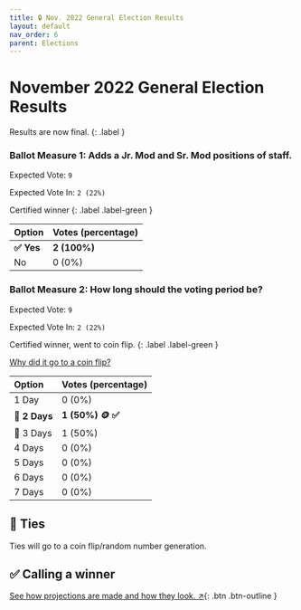 ```yaml
---
title: 🔒 Nov. 2022 General Election Results
layout: default
nav_order: 6
parent: Elections
---
```


# November 2022 General Election Results
Results are now final.
{: .label }

### **Ballot Measure 1:** Adds a Jr. Mod and Sr. Mod positions of staff. 

Expected Vote: `9`

Expected Vote In: `2 (22%)` 

Certified winner
{: .label .label-green }

| Option     | Votes (percentage) |
| :---       | :---               |
| **✅ Yes** | **2 (100%)**    |
|     No     | 0 (0%)             |

### **Ballot Measure 2:** How long should the voting period be?

Expected Vote: `9`

Expected Vote In: `2 (22%)` 

Certified winner, went to coin flip.
{: .label .label-green }

[Why did it go to a coin flip?](/elections/calling.html#-ties)

| Option    | Votes (percentage)      |
| :---      | :---                    |
| 1 Day     | 0 (0%)                  |
| **📌 2 Days** | **1 (50%) 🪙 ✅** |
| 📌 3 Days | 1 (50%)                |
| 4 Days    | 0 (0%)                  |
| 5 Days    | 0 (0%)                  |
| 6 Days    | 0 (0%)                  |
| 7 Days    | 0 (0%)                  |

## 🔗 Ties
Ties will go to a coin flip/random number generation.
## ✅ Calling a winner
[See how projections are made and how they look. ↗️](/elections/calling.html){: .btn .btn-outline }